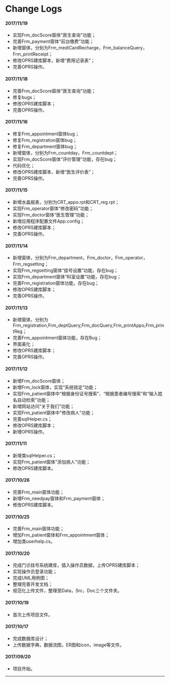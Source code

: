 # Change Logs

#### 2017/11/19

- 实现Frm_docScore窗体"医生查询"功能；
- 完善Frm_payment窗体“前台缴费”功能；
- 新增窗体，分别为Frm_mediCardRecharge，Frm_balanceQuery，Frm_printReceipt；
- 修改OPRS建库脚本，新增“费用记录表”；
- 完善OPRS操作。

#### 2017/11/18

- 完善Frm_docScore窗体"医生查询"功能；
- 修复bugs；
- 修改OPRS建库脚本；
- 完善OPRS操作。

#### 2017/11/16

- 修复Frm_appointment窗体bug；
- 修复Frm_registration窗体bug；
- 修复Frm_department窗体bug；
- 新增窗体，分别为Frm_countday，Frm_countdept；
- 实现Frm_docScore窗体“评价管理”功能，存在bug；
- 代码优化；
- 修改OPRS建库脚本，新增“医生评价表”；
- 完善OPRS操作。

#### 2017/11/15

- 新增水晶报表，分别为CRT_appo.rpt和CRT_reg.rpt；
- 实现Frm_operator窗体“修改密码”功能；
- 实现Frm_doctor窗体“医生管理”功能；
- 新增应用程序配置文件App.config；
- 修改OPRS建库脚本；
- 完善OPRS操作。

#### 2017/11/14

- 新增窗体，分别为Frm_department，Frm_doctor，Frm_operator，Frm_regsetting；
- 实现Frm_regsetting窗体“挂号设置”功能，存在bug；
- 实现Frm_department窗体“科室设置”功能，存在bug；
- 完善Frm_registration窗体功能，存在bug；
- 修改OPRS建库脚本；
- 完善OPRS操作。

#### 2017/11/13

- 新增窗体，分别为Frm_registration,Frm_deptQuery,Frm_docQuery,Frm_printAppo,Frm_printReg；
- 完善Frm_appointment窗体功能，存在Bug；
- 界面美化；
- 修改OPRS建库脚本；
- 完善OPRS操作。

#### 2017/11/12

- 新增Frm_docScore窗体；
- 新增Frm_lock窗体，实现“系统锁定”功能；
- 实现Frm_patient窗体中“根据身份证号搜索”、“根据患者编号搜索”和“输入姓名自动检索”功能；
- 新增网站访问“关于我们”功能；
- 实现Frm_patient窗体中"修改病人"功能；
- 完善sqlHelper.cs；
- 修改OPRS建库脚本；
- 新增OPRS操作。

#### 2017/11/11

- 新增类sqlHelper.cs；
- 实现Frm_patient窗体"添加病人"功能；
- 修改OPRS建库脚本。

#### 2017/10/26

- 完善Frm_main窗体功能；
- 新增Frm_needpay窗体和Frm_payment窗体；
- 修改OPRS建库脚本。

#### 2017/10/25

- 完善Frm_main窗体功能；
- 增加Frm_patient窗体和Frm_appointment窗体；
- 增加类userhelp.cs。

#### 2017/10/20

- 完成门诊挂号系统建库，插入操作员数据，上传OPRS建库脚本；
- 实现操作员登录功能；
- 完成UML用例图；
- 整理完善开发文档；
- 规范化上传文件，整理至Data，Src，Doc三个文件夹。

#### 2017/10/19

- 首次上传项目文件。

#### 2017/10/17

- 完成数据库设计；
- 上传数据字典，数据流图，ER图和icon，image等文件。

#### 2017/09/20

- 项目开始。


-----

